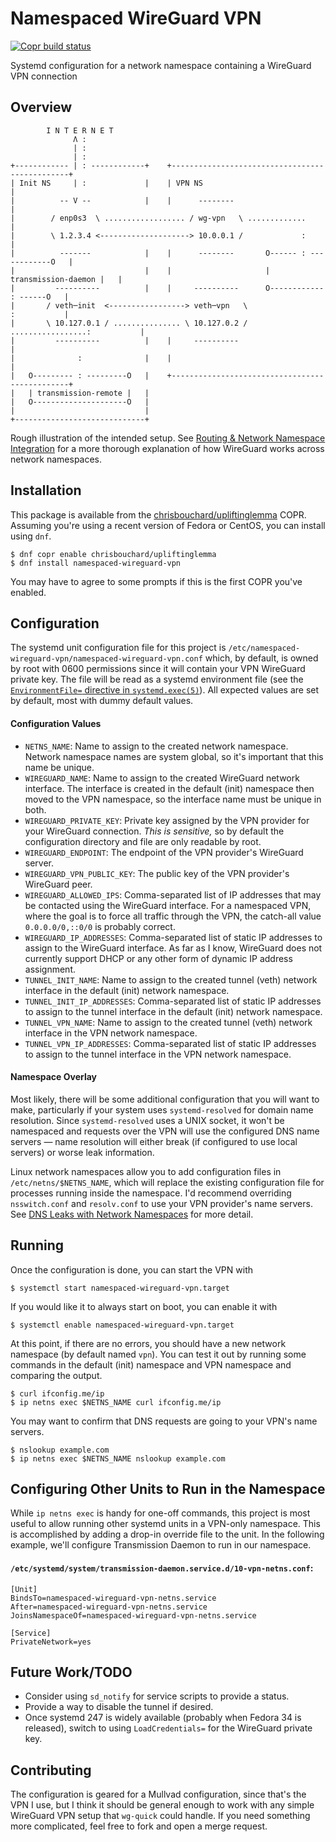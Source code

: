 # Namespaced WireGuard VPN

[![Copr build status][namespaced-wireguard-vpn-status-img]][namespaced-wireguard-vpn]

Systemd configuration for a network namespace containing a WireGuard VPN connection

## Overview

```
        I N T E R N E T
              Λ :
              | :
              | :
+------------ | : ------------+    +-----------------------------------------------+
| Init NS     | :             |    | VPN NS                                        |
|          -- V --            |    |      --------                                 |
|        / enp0s3  \ .................. / wg-vpn   \ .............                 |
|        \ 1.2.3.4 <--------------------> 10.0.0.1 /             :                 |
|          -------            |    |      --------       O------ : ------------O   |
|                             |    |                     | transmission-daemon |   |
|         ----------          |    |     ----------      O------------ : ------O   |
|       / veth─init  <-----------------> veth─vpn   \                  :           |
|       \ 10.127.0.1 / ............... \ 10.127.0.2 / .................:           |
|         ----------          |    |     ----------                                |
|              :              |    |                                               |
|   O--------- : ---------O   |    +-----------------------------------------------+
|   | transmission-remote |   |
|   O---------------------O   |
|                             |
+-----------------------------+
```

Rough illustration of the intended setup. See [Routing & Network Namespace
Integration][wireguard-namespace] for a more thorough explanation of how
WireGuard works across network namespaces.

## Installation

This package is available from the
[chrisbouchard/upliftinglemma][chrisbouchard/upliftinglemma] COPR. Assuming
you're using a recent version of Fedora or CentOS, you can install using `dnf`.

```console
$ dnf copr enable chrisbouchard/upliftinglemma
$ dnf install namespaced-wireguard-vpn
```

You may have to agree to some prompts if this is the first COPR you've enabled.

## Configuration

The systemd unit configuration file for this project is
`/etc/namespaced-wireguard-vpn/namespaced-wireguard-vpn.conf` which, by
default, is owned by root with 0600 permissions since it will contain your VPN
WireGuard private key. The file will be read as a systemd environment file (see
the [`EnvironmentFile=` directive in `systemd.exec(5)`][environmentfile=]). All
expected values are set by default, most with dummy default values.

#### Configuration Values

- `NETNS_NAME`:
  Name to assign to the created network namespace. Network namespace names are
  system global, so it's important that this name be unique.
- `WIREGUARD_NAME`:
  Name to assign to the created WireGuard network interface. The interface is
  created in the default (init) namespace then moved to the VPN namespace, so
  the interface name must be unique in both.
- `WIREGUARD_PRIVATE_KEY`:
  Private key assigned by the VPN provider for your WireGuard connection. _This
  is sensitive,_ so by default the configuration directory and file are only
  readable by root.
- `WIREGUARD_ENDPOINT`:
  The endpoint of the VPN provider's WireGuard server.
- `WIREGUARD_VPN_PUBLIC_KEY`:
  The public key of the VPN provider's WireGuard peer.
- `WIREGUARD_ALLOWED_IPS`:
  Comma-separated list of IP addresses that may be contacted using the
  WireGuard interface. For a namespaced VPN, where the goal is to force all
  traffic through the VPN, the catch-all value `0.0.0.0/0,::0/0` is probably
  correct.
- `WIREGUARD_IP_ADDRESSES`:
  Comma-separated list of static IP addresses to assign to the WireGuard
  interface. As far as I know, WireGuard does not currently support DHCP or any
  other form of dynamic IP address assignment.
- `TUNNEL_INIT_NAME`:
  Name to assign to the created tunnel (veth) network interface in the default
  (init) network namespace.
- `TUNNEL_INIT_IP_ADDRESSES`:
  Comma-separated list of static IP addresses to assign to the tunnel interface
  in the default (init) network namespace.
- `TUNNEL_VPN_NAME`:
  Name to assign to the created tunnel (veth) network interface in the VPN
  network namespace.
- `TUNNEL_VPN_IP_ADDRESSES`:
  Comma-separated list of static IP addresses to assign to the tunnel interface
  in the VPN network namespace.

#### Namespace Overlay

Most likely, there will be some additional configuration that you will want to
make, particularly if your system uses `systemd-resolved` for domain name
resolution. Since `systemd-resolved` uses a UNIX socket, it won't be namespaced
and requests over the VPN will use the configured DNS name servers&nbsp;&mdash;
name resolution will either break (if configured to use local servers) or worse
leak information.

Linux network namespaces allow you to add configuration files in
`/etc/netns/$NETNS_NAME`, which will replace the existing configuration file
for processes running inside the namespace. I'd recommend overriding
`nsswitch.conf` and `resolv.conf` to use your VPN provider's name servers. See
[DNS Leaks with Network Namespaces][dns-leaks-with-netns] for more detail.

## Running

Once the configuration is done, you can start the VPN with

```console
$ systemctl start namespaced-wireguard-vpn.target
```

If you would like it to always start on boot, you can enable it with

```console
$ systemctl enable namespaced-wireguard-vpn.target
```

At this point, if there are no errors, you should have a new network namespace
(by default named `vpn`). You can test it out by running some commands in the
default (init) namespace and VPN namespace and comparing the output.

```console
$ curl ifconfig.me/ip
$ ip netns exec $NETNS_NAME curl ifconfig.me/ip
```

You may want to confirm that DNS requests are going to your VPN's name servers.

```console
$ nslookup example.com
$ ip netns exec $NETNS_NAME nslookup example.com
```

## Configuring Other Units to Run in the Namespace

While `ip netns exec` is handy for one-off commands, this project is most
useful to allow running other systemd units in a VPN-only namespace. This is accomplished by
adding a drop-in override file to the unit. In the following example, we'll configure
Transmission Daemon to run in our namespace.

#### `/etc/systemd/system/transmission-daemon.service.d/10-vpn-netns.conf`:

```systemd
[Unit]
BindsTo=namespaced-wireguard-vpn-netns.service
After=namespaced-wireguard-vpn-netns.service
JoinsNamespaceOf=namespaced-wireguard-vpn-netns.service

[Service]
PrivateNetwork=yes
```

## Future Work/TODO

- Consider using `sd_notify` for service scripts to provide a status.
- Provide a way to disable the tunnel if desired.
- Once systemd 247 is widely available (probably when Fedora 34 is released),
  switch to using `LoadCredentials=` for the WireGuard private key.

## Contributing

The configuration is geared for a Mullvad configuration, since that's the VPN I
use, but I think it should be general enough to work with any simple WireGuard
VPN setup that `wg-quick` could handle. If you need something more complicated,
feel free to fork and open a merge request.

[chrisbouchard/upliftinglemma]: https://copr.fedorainfracloud.org/coprs/chrisbouchard/upliftinglemma
[dns-leaks-with-netns]: https://philipdeljanov.com/posts/2019/05/31/dns-leaks-with-network-namespaces/
[environmentfile=]: https://www.freedesktop.org/software/systemd/man/systemd.exec.html#EnvironmentFile=
[namespaced-wireguard-vpn-status-img]: https://copr.fedorainfracloud.org/coprs/chrisbouchard/upliftinglemma/package/namespaced-wireguard-vpn/status_image/last_build.png
[namespaced-wireguard-vpn]: https://copr.fedorainfracloud.org/coprs/chrisbouchard/upliftinglemma/package/namespaced-wireguard-vpn/
[wireguard-namespace]: https://www.wireguard.com/netns/
